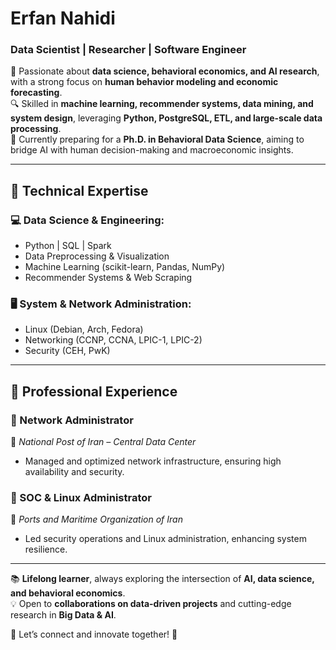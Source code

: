 # **Erfan Nahidi**  
### **Data Scientist | Researcher | Software Engineer**  

🚀 Passionate about **data science, behavioral economics, and AI research**, with a strong focus on **human behavior modeling and economic forecasting**.  
🔍 Skilled in **machine learning, recommender systems, data mining, and system design**, leveraging **Python, PostgreSQL, ETL, and large-scale data processing**.  
🎯 Currently preparing for a **Ph.D. in Behavioral Data Science**, aiming to bridge AI with human decision-making and macroeconomic insights.  

---

## **🔹 Technical Expertise**  

### **💻 Data Science & Engineering:**  
- Python | SQL | Spark  
- Data Preprocessing & Visualization  
- Machine Learning (scikit-learn, Pandas, NumPy)  
- Recommender Systems & Web Scraping  

### **🖥️ System & Network Administration:**  
- Linux (Debian, Arch, Fedora)  
- Networking (CCNP, CCNA, LPIC-1, LPIC-2)  
- Security (CEH, PwK)  

---

## **🔹 Professional Experience**  

### **💼 Network Administrator**  
📍 *National Post of Iran – Central Data Center*  
- Managed and optimized network infrastructure, ensuring high availability and security.  

### **💼 SOC & Linux Administrator**  
📍 *Ports and Maritime Organization of Iran*  
- Led security operations and Linux administration, enhancing system resilience.  

---

📚 **Lifelong learner**, always exploring the intersection of **AI, data science, and behavioral economics**.  
💡 Open to **collaborations on data-driven projects** and cutting-edge research in **Big Data & AI**.  

💬 Let’s connect and innovate together! 🚀
